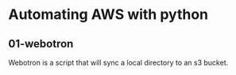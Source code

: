 # Automating AWS with python


## 01-webotron


Webotron is a script that will sync a local directory to an s3 bucket.